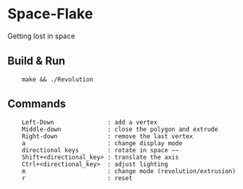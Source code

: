 # Space-Flake
Getting lost in space

## Build & Run
	
		make && ./Revolution

## Commands

		Left-Down               : add a vertex
		Middle-down             : close the polygon and extrude
		Right-down              : remove the last vertex
		a                       : change display mode
		directional keys        : rotate in space ~~
		Shift+<directional_key> : translate the axis
		Ctrl+<directional_key>  : adjust lighting
		m                       : change mode (revolution/extrusion)
		r                       : reset

